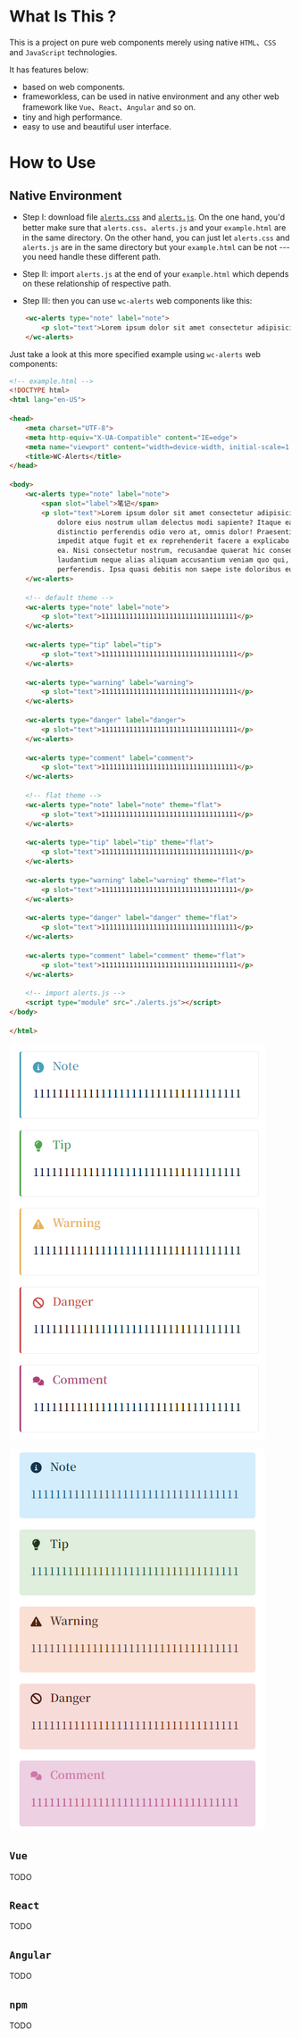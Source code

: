 # What Is This ?

This is a project on pure web components merely using native `HTML`、`CSS` and `JavaScript` technologies.

It has features below:

* based on web components.
* frameworkless, can be used in native environment and any other web framework like `Vue`、`React`、`Angular` and so on.
* tiny and high performance.
* easy to use and beautiful user interface.

# How to Use

## Native Environment

* Step I: download file [`alerts.css`](components/Flexible-Alerts/alerts.css) and [`alerts.js`](components/Flexible-Alerts/alerts.js). On the one hand, you'd better make sure that `alerts.css`、`alerts.js` and your `example.html` are in the same directory. On the other hand, you can just let `alerts.css` and `alerts.js` are in the same directory but your `example.html` can be not --- you need handle these different path.

* Step II: import `alerts.js` at the end of your `example.html` which depends on these relationship of respective path.

* Step III: then you can use `wc-alerts` web components like this:

```HTML
    <wc-alerts type="note" label="note">
        <p slot="text">Lorem ipsum dolor sit amet consectetur adipisicing elit.</p>
    </wc-alerts>
```

Just take a look at this more specified example using `wc-alerts` web components:

```HTML
<!-- example.html -->
<!DOCTYPE html>
<html lang="en-US">

<head>
    <meta charset="UTF-8">
    <meta http-equiv="X-UA-Compatible" content="IE=edge">
    <meta name="viewport" content="width=device-width, initial-scale=1.0">
    <title>WC-Alerts</title>
</head>

<body>
    <wc-alerts type="note" label="note">
        <span slot="label">笔记</span>
        <p slot="text">Lorem ipsum dolor sit amet consectetur adipisicing elit. Libero, asperiores esse ipsam eveniet
            dolore eius nostrum ullam delectus modi sapiente? Itaque ea, corporis doloribus fugit nihil beatae
            distinctio perferendis odio vero at, omnis dolor! Praesentium nam similique eius provident, harum minus iure
            impedit atque fugit et ex reprehenderit facere a explicabo quam dolor sit qui quis error aliquid mollitia
            ea. Nisi consectetur nostrum, recusandae quaerat hic consequatur quibusdam dolorem amet quod culpa quae
            laudantium neque alias aliquam accusantium veniam quo qui, deleniti adipisci ab modi commodi sit
            perferendis. Ipsa quasi debitis non saepe iste doloribus eum? Asperiores est labore inventore.</p>
    </wc-alerts>

    <!-- default theme -->
    <wc-alerts type="note" label="note">
        <p slot="text">1111111111111111111111111111111111</p>
    </wc-alerts>

    <wc-alerts type="tip" label="tip">
        <p slot="text">1111111111111111111111111111111111</p>
    </wc-alerts>

    <wc-alerts type="warning" label="warning">
        <p slot="text">1111111111111111111111111111111111</p>
    </wc-alerts>

    <wc-alerts type="danger" label="danger">
        <p slot="text">1111111111111111111111111111111111</p>
    </wc-alerts>

    <wc-alerts type="comment" label="comment">
        <p slot="text">1111111111111111111111111111111111</p>
    </wc-alerts>

    <!-- flat theme -->
    <wc-alerts type="note" label="note" theme="flat">
        <p slot="text">1111111111111111111111111111111111</p>
    </wc-alerts>

    <wc-alerts type="tip" label="tip" theme="flat">
        <p slot="text">1111111111111111111111111111111111</p>
    </wc-alerts>

    <wc-alerts type="warning" label="warning" theme="flat">
        <p slot="text">1111111111111111111111111111111111</p>
    </wc-alerts>

    <wc-alerts type="danger" label="danger" theme="flat">
        <p slot="text">1111111111111111111111111111111111</p>
    </wc-alerts>

    <wc-alerts type="comment" label="comment" theme="flat">
        <p slot="text">1111111111111111111111111111111111</p>
    </wc-alerts>

    <!-- import alerts.js -->
    <script type="module" src="./alerts.js"></script>
</body>

</html>
```

![five styles in default theme](./components/Flexible-Alerts/examples/images/default-theme.png)

![five styles in flat theme](./components/Flexible-Alerts/examples/images/flat-theme.png)

## `Vue`

TODO

## `React`

TODO

## `Angular`

TODO

## `npm`

TODO